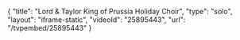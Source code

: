 {
    "title": "Lord & Taylor King of Prussia Holiday Choir",
    "type": "solo",
    "layout": "iframe-static",
    "videoId": "25895443",
    "url": "\/tvpembed\/25895443"
}